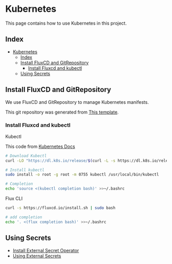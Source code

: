 # Kubernetes

This page contains how to use Kubernetes in this project.


## Index
<!-- @import "[TOC]" {cmd="toc" depthFrom=1 depthTo=6 orderedList=false} -->

<!-- code_chunk_output -->

- [Kubernetes](#kubernetes)
  - [Index](#index)
  - [Install FluxCD and GitRepository](#install-fluxcd-and-gitrepository)
    - [Install Fluxcd and kubectl](#install-fluxcd-and-kubectl)
  - [Using Secrets](#using-secrets)

<!-- /code_chunk_output -->



## Install FluxCD and GitRepository

We use FluxCD and GitRepository to manage Kubernetes manifests.

This git repository was generated from [This template](https://github.com/fluxcd/flux2-kustomize-helm-example).

### Install Fluxcd and kubectl

Kubectl

This code from [Kubernetes Docs](https://kubernetes.io/docs/tasks/tools/install-kubectl-linux/)

```bash
# Download Kubectl
curl -LO "https://dl.k8s.io/release/$(curl -L -s https://dl.k8s.io/release/stable.txt)/bin/linux/amd64/kubectl"

# Install kubectl
sudo install -o root -g root -m 0755 kubectl /usr/local/bin/kubectl

# Completion
echo 'source <(kubectl completion bash)' >>~/.bashrc

```


Flux CLI


```bash
curl -s https://fluxcd.io/install.sh | sudo bash

# add completion
echo '. <(flux completion bash)' >>~/.bashrc


```




## Using Secrets

- [Install External Secret Operator](./secrets-install.md)
- [Using External Secrets](./secrets.md)
